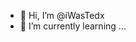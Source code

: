 - 👋 Hi, I’m @iWasTedx
- 🌱 I’m currently learning ...

<!---
iWasTedx/iWasTedx is a ✨ special ✨ repository because its `README.md` (this file) appears on your GitHub profile.
You can click the Preview link to take a look at your changes.
--->
